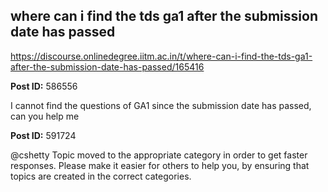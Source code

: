 ## where can i find the tds ga1 after the submission date has passed
https://discourse.onlinedegree.iitm.ac.in/t/where-can-i-find-the-tds-ga1-after-the-submission-date-has-passed/165416


**Post ID:** 586556

I cannot find the questions of GA1 since the submission date has passed, can you help me

**Post ID:** 591724

@cshetty
Topic moved to the appropriate category in order to get faster responses.
Please make it easier for others to help you, by ensuring that topics are created in the correct categories.
